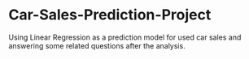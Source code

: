 # Car-Sales-Prediction-Project
Using Linear Regression as a prediction model for used car sales and answering some related questions after the analysis.
